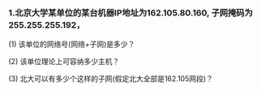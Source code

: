 ### 1.北京大学某单位的某台机器IP地址为162.105.80.160, 子网掩码为255.255.255.192，
(1) 该单位的网络号(网络+子网)是多少？

(2) 该单位理论上可容纳多少主机？

(3) 北大可以有多少个这样的子网(假定北大全部是162.105网段)？
